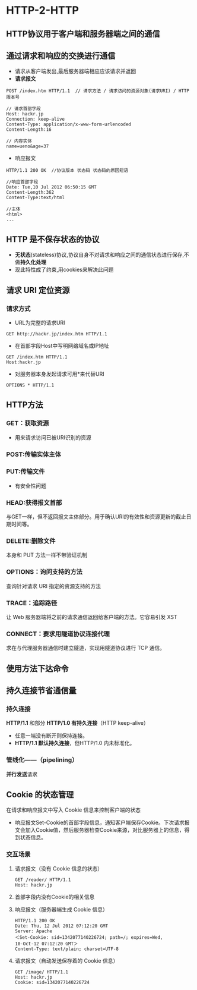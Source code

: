 # HTTP-2-HTTP

## HTTP协议用于客户端和服务器端之间的通信

## 通过请求和响应的交换进行通信

* 请求从客户端发出,最后服务器端相应应该请求并返回
* **请求报文**

```text
POST /index.htm HTTP/1.1  // 请求方法 / 请求访问的资源对象(请求URI) / HTTP版本号

// 请求首部字段
Host: hackr.jp
Connection: keep-alive
Content-Type: application/x-www-form-urlencoded
Content-Length:16

// 内容实体
name=ueno&age=37
```

* 响应报文

```text
HTTP/1.1 200 OK  //协议版本 状态码 状态码的原因短语

//响应首部字段
Date: Tue,10 Jul 2012 06:50:15 GMT 
Content-Length:362
Content-Type:text/html

//主体
<html>
...
```

## HTTP 是不保存状态的协议

* **无状态**\(stateless\)协议,协议自身不对请求和响应之间的通信状态进行保存,不做**持久化处理**
* 现此特性成了约束,用cookies来解决此问题

## 请求 URI 定位资源

### 请求方式

* URL为完整的请求URI

```text
GET http://hackr.jp/index.htm HTTP/1.1
```

* 在首部字段Host中写明网络域名或IP地址

```text
GET /index.htm HTTP/1.1
Host:hackr.jp
```

* 对服务器本身发起请求可用\*来代替URI

```text
OPTIONS * HTTP/1.1
```

## HTTP方法

### GET：获取资源

* 用来请求访问已被URI识别的资源

### POST:传输实体主体

### PUT:传输文件

* 有安全性问题

### HEAD:获得报文首部

与GET一样，但不返回报文主体部分。用于确认URI的有效性和资源更新的截止日期时间等。

### DELETE:删除文件

本身和 PUT 方法一样不带验证机制

### OPTIONS：询问支持的方法

查询针对请求 URI 指定的资源支持的方法

### TRACE：追踪路径

让 Web 服务器端将之前的请求通信返回给客户端的方法。它容易引发 XST

### CONNECT：要求用隧道协议连接代理

求在与代理服务器通信时建立隧道，实现用隧道协议进行 TCP 通信。

## 使用方法下达命令

## 持久连接节省通信量

### 持久连接

**HTTP/1.1** 和部分 **HTTP/1.0 有持久连接**（HTTP keep-alive）

* 任意一端没有断开则保持连接。
* **HTTP/1.1 默认持久连接**，但HTTP/1.0 内未标准化。

### 管线化——（pipelining）

**并行发送**请求

## Cookie 的状态管理

在请求和响应报文中写入 Cookie 信息来控制客户端的状态

* 响应报文Set-Cookie的首部字段信息，通知客户端保存Cookie。下次请求报文会加入Cookie值，然后服务器检查Cookie来源，对比服务器上的信息，得到状态信息。

### 交互场景

1. 请求报文（没有 Cookie 信息的状态）

   ```text
   GET /reader/ HTTP/1.1
   Host: hackr.jp
   ```

2. 首部字段内没有Cookie的相关信息
3. 响应报文（服务器端生成 Cookie 信息）

   ```text
   HTTP/1.1 200 OK
   Date: Thu, 12 Jul 2012 07:12:20 GMT
   Server: Apache
   ＜Set-Cookie: sid=1342077140226724; path=/; expires=Wed,
   10-Oct-12 07:12:20 GMT＞
   Content-Type: text/plain; charset=UTF-8
   ```

4. 请求报文（自动发送保存着的 Cookie 信息）

   ```text
   GET /image/ HTTP/1.1
   Host: hackr.jp
   Cookie: sid=1342077140226724
   ```

